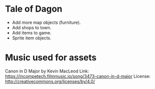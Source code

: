 # Tale of Dagon

- Add more map objects (furniture).
- Add shops to town.
- Add items to game.
- Sprite item objects.

# Music used for assets
Canon in D Major by Kevin MacLeod
Link: https://incompetech.filmmusic.io/song/3473-canon-in-d-major
License: http://creativecommons.org/licenses/by/4.0/
